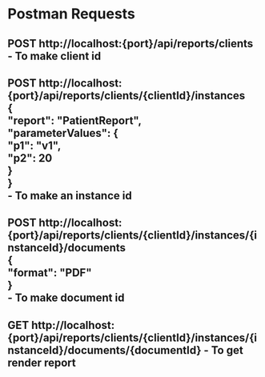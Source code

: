 <h1>Postman Requests</h1>

<h2>POST http://localhost:{port}/api/reports/clients  -  To make client id</h2>

<h2>POST http://localhost:{port}/api/reports/clients/{clientId}/instances<br>
  {<br>
    "report": "PatientReport",<br>
    "parameterValues": {<br>
        "p1": "v1",<br>
        "p2": 20<br>
    }<br>
}<br>
  -  To make an instance id</h2>

<h2>POST http://localhost:{port}/api/reports/clients/{clientId}/instances/{instanceId}/documents<br>
  {<br>
    "format": "PDF"<br>
}<br>
  -  To make document id</h2>

<h2>GET http://localhost:{port}/api/reports/clients/{clientId}/instances/{instanceId}/documents/{documentId}  -  To get render report</h2>
